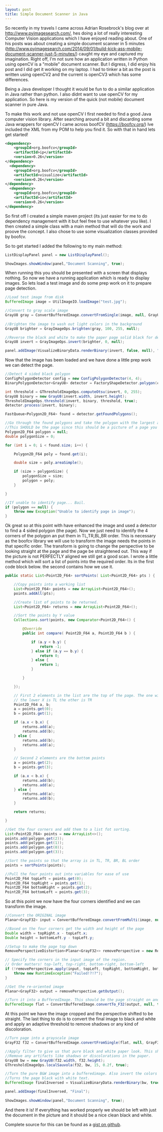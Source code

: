```yaml
---
layout: post
title: Simple Document Scanner in Java
---
```


So recently in my travels I came across Adrian Rosebrock's blog over at http://www.pyimagesearch.com/, hes doing a lot of really interesting Computer Vision applications which I have enjoyed reading about. One of his posts was about creating a simple document scanner in 5 minutes (http://www.pyimagesearch.com/2014/09/01/build-kick-ass-mobile-document-scanner-just-5-minutes/) caught my eye and captured my imagination. Right off, I'm not sure how an application written in Python using openCV is a "mobile" document scanner. But I digress, I did enjoy his post and I did get it working on my laptop. I had to tinker a bit as the post is written using openCV2 and the current is openCV3 which has some differences.

Being a Java developer I thought it would be fun to do a similar application in Java rather than python. I also didnt want to use openCV for my application. So here is my version of the quick (not mobile) document scanner in pure Java.

To make this work and not use openCV I first needed to find a good Java computer vision library. After searching around a bit and discarding some Java wrappers for openCV I came across boofCV (https://boofcv.org/) Ive included the XML from my POM to help you find it. So with that in hand lets get started!

```XML
<dependency>
    <groupId>org.boofcv</groupId>
    <artifactId>ip</artifactId>
    <version>0.26</version>
</dependency>
  <dependency>
    <groupId>org.boofcv</groupId>
    <artifactId>visualize</artifactId>
    <version>0.26</version>
</dependency>
  <dependency>
    <groupId>org.boofcv</groupId>
    <artifactId>io</artifactId>
    <version>0.26</version>
</dependency>
```
So first off I created a simple maven project (its just easier for me to do dependency management with it but feel free to use whatever you like). I then created a simple class with a main method that will do the work and proove the concept. I also chose to use some visualization classes provided by boofcv.

So to get started I added the following to my main method:
```Java
ListDisplayPanel panel = new ListDisplayPanel();

ShowImages.showWindow(panel,"Document Scanning", true);
```
When running this you should be presented with a screen that displays nothing. So now we have a running application which is ready to display images. So lets load a test image and do some prep work on it to prepare page detection.

```Java
//Load test image from disk
BufferedImage image = UtilImageIO.loadImage("test.jpg");

//Convert to gray scale image
GrayU8 gray = ConvertBufferedImage.convertFromSingle(image, null, GrayU8.class);
       
//Brighten the image to wash out light colors in the background
GrayU8 brighter = GrayImageOps.brighten(gray, 100, 255, null);

//Reverse the black and white to make the paper page solid black for detection
GrayU8 invert = GrayImageOps.invert(brighter, 0, null);

panel.addImage(VisualizeBinaryData.renderBinary(invert, false, null), "Enhanced");

```
Now that the image has been loaded and we have done a little prep work we can detect the page.

```Java
//Detect 4 sided black polygon
ConfigPolygonDetector config = new ConfigPolygonDetector(4, 4);
BinaryPolygonDetector<GrayU8> detector = FactoryShapeDetector.polygon(config, GrayU8.class);

int threshold = GThresholdImageOps.computeOtsu(invert, 0, 255);
GrayU8 binary = new GrayU8(invert.width, invert.height);
ThresholdImageOps.threshold(invert, binary, threshold, true);
detector.process(invert, binary);

FastQueue<Polygon2D_F64> found = detector.getFoundPolygons();

//Go through the found polygons and take the polygon with the largest area. 
//This SHOULD be the page since this should be a picture of a page you are scanning
Polygon2D_F64 polygon = null;
double polygonSize = 0;

for (int i = 0; i < found.size; i++) {

    Polygon2D_F64 poly = found.get(i);

    double size = poly.areaSimple();

    if (size > polygonSize) {
        polygonSize = size;
        polygon = poly;
    }

}

//If unable to identify page... Bail.
if (polygon == null) {
    throw new Exception("Unable to identify page in image");
}
```

Ok great so at this point with have enhanced the image and used a detector to find a 4 sided polygon (the page). Now we just need to identify the 4 corners of the polygon an put them in TL,TR,BL,BR order. This is necessary as the boofcv library we will use to transform the image needs the points in that specific order. The transform is going to change the perspective to be looking straight at the page and the page be straightened out. This way if the picture is not PERFECTLY aligned we still get a good scan. I wrote a little method which will sort a list of points into the required order. Its in the first code block below. the second contains how we use it.

```Java
public static List<Point2D_F64> sortPoints( List<Point2D_F64> pts ) {

    //Copy points into a working list
    List<Point2D_F64> points = new ArrayList<Point2D_F64>();
    points.addAll(pts);

    //Create list of points to be returned.
    List<Point2D_F64> returns = new ArrayList<Point2D_F64>();

    //Sort the points by Y value
    Collections.sort(points, new Comparator<Point2D_F64>() {

        @Override
        public int compare( Point2D_F64 a, Point2D_F64 b ) {

            if (a.y < b.y) {
                return -1;
            } else if (a.y == b.y) {
                return 0;
            } else {
                return 1;
            }

        }

    });

    // First 2 elements in the list are the top of the page. The one with
    // the lower X is TL the other is TR
    Point2D_F64 a, b;
    a = points.get(0);
    b = points.get(1);

    if (a.x < b.x) {
        returns.add(a);
        returns.add(b);
    } else {
        returns.add(b);
        returns.add(a);
    }

    // Second 2 elements are the bottom points
    a = points.get(2);
    b = points.get(3);

    if (a.x < b.x) {
        returns.add(b);
        returns.add(a);
    } else {
        returns.add(a);
        returns.add(b);
    }

    return returns;

}
```

```Java
//Get the four corners and add them to a list fot sorting.
List<Point2D_F64> points = new ArrayList<>();
points.add(polygon.get(2));
points.add(polygon.get(1));
points.add(polygon.get(0));
points.add(polygon.get(3));

//Sort the points so that the array is in TL, TR, BR, BL order
points = sortPoints(points);

//Pull the four points out into variables for ease of use
Point2D_F64 topLeft = points.get(0);
Point2D_F64 topRight = points.get(1);
Point2D_F64 bottomRight = points.get(2);
Point2D_F64 bottomLeft = points.get(3);
```
So at this point we now have the four corners identified and we can transform the image.

```Java
//Convert the ORIGINAL image
Planar<GrayF32> input = ConvertBufferedImage.convertFromMulti(image, null, true, GrayF32.class);

//Based on the four corners get the width and height of the page
Double width = topRight.x - topLeft.x;
Double height = bottomLeft.y - topLeft.y;

//Setup to make the page top down
RemovePerspectiveDistortion<Planar<GrayF32>> removePerspective = new RemovePerspectiveDistortion<>(width.intValue(), height.intValue(), ImageType.pl(3, GrayF32.class));

// Specify the corners in the input image of the region.
// Order matters! top-left, top-right, bottom-right, bottom-left
if (!removePerspective.apply(input, topLeft, topRight, bottomRight, bottomLeft)) {
    throw new RuntimeException("Failed!?!?");
}

//Get the re-oriented image
Planar<GrayF32> output = removePerspective.getOutput();

//Turn it into a BufferedImage. This should be the page straight on and nothind else.
BufferedImage flat = ConvertBufferedImage.convertTo_F32(output, null, true);
```
At this point we have the image cropped and the perspective shifted to be straight. The last thing to do is to convert the final image to black and white and apply an adaptive threshold to remove shadows or any kind of discoloration.

```Java
//Turn page into a grayscale image
GrayF32 f32 = ConvertBufferedImage.convertFromSingle(flat, null, GrayF32.class);

//Apply filter to give us that pure black and white paper look. This should also 
//Remove any artifacts like shadows or discolorations in the paper.
GrayU8 bw = new GrayU8(f32.width, f32.height);
GThresholdImageOps.localSauvola(f32, bw, 15, 0.2f, true);

//Turn the pure B&W image into a bufferedimage. Also invert the colors as the filter
//Turns the page black with white text.
BufferedImage finalInversed = VisualizeBinaryData.renderBinary(bw, true, null);

panel.addImage(finalInversed, "Final");
        
ShowImages.showWindow(panel,"Document Scanning", true);
```
And there it is! If everything has worked properly we should be left with just the document in the picture and it should be a nice clean black and white.

Complete source for this can be found as a [gist on github](https://gist.github.com/sminogue/7bd865e9e46a9a2ab079c22af08d1c0d "gist on github").
